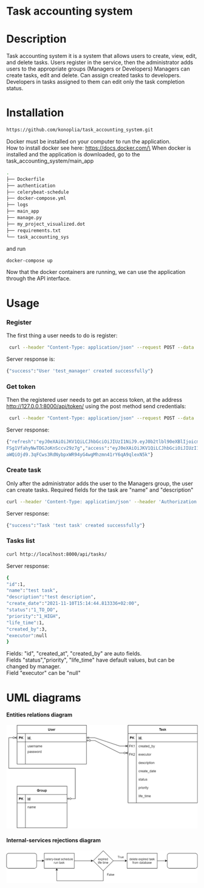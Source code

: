 # Task accounting system

# Description
Task accounting system
it is a system that allows users to create, view, edit, and delete tasks. 
Users register in the service, then the administrator adds users to the appropriate groups (Managers or Developers)
Managers can create tasks, edit and delete. Can assign created tasks to developers.
Developers in tasks assigned to them can edit only the task completion status.

# Installation

```bash
https://github.com/konoplia/task_accounting_system.git
```
Docker must be installed on your computer to run the application.\
How to install docker see here:
https://docs.docker.com/\
When docker is installed and the application is downloaded, go to the task_accounting_system/main_app
```bash
.
├── Dockerfile
├── authentication
├── celerybeat-schedule
├── docker-compose.yml
├── logs
├── main_app
├── manage.py
├── my_project_visualized.dot
├── requirements.txt
└── task_accounting_sys
```
and run
```bash
docker-compose up
```
Now that the docker containers are running, we can use the application through the API interface.

# Usage
### Register
The first thing a user needs to do is register:
```bash
 curl --header "Content-Type: application/json" --request POST --data '{"username":"test_manager","password":"test_manager"}' http://localhost:8000/api/register/
```
Server response is:
```bash
{"success":"User 'test_manager' created successfully"}
```
### Get token
Then the registered user needs to get an access token, at the address http://127.0.0.1:8000/api/token/  using the post method send credentials:
```bash
 curl --header "Content-Type: application/json" --request POST --data '{"username":"test_manager","password":"test_manager"}' http://localhost:8000/api/token/

```
Server response:
```bash
{"refresh":"eyJ0eXAiOiJKV1QiLCJhbGciOiJIUzI1NiJ9.eyJ0b2tlbl90eXBlIjoicmVmcmVzaCIsImV4cCI6MTYzNjU0OTY2MCwianRpIjoiYTliZTc3YmMyOGIyNGJmZGFiMzYxMWJhOTY5OTM5Y2IiLCJ1c2VyX2lkIjo3fQ.ywB739ORfFKs4aYu
FSg1VfahyNwTDGJoKnSccv29z7g","access":"eyJ0eXAiOiJKV1QiLCJhbGciOiJIUzI1NiJ9.eyJ0b2tlbl90eXBlIjoiYWNjZXNzIiwiZXhwIjoxNjM2NDYzMjYwLCJqdGkiOiJkMGE1NzBjNWM1YzE0M2Y0ODMzZjZjNDBlODQxZDJjNyIsInVzZXJf
aWQiOjd9.3qFCws3RdNybpxWR94yG4wgMhzmn41rY6qA9qlexN5k"}
```
### Create task
Only after the administrator adds the user to the Managers group, the user can create tasks. Required fields for the task are "name" and "description"
```bash
curl --header 'Content-Type: application/json' --header 'Authorization: Bearer eyJ0eXAiOiJKV1QiLCJhbGciOiJIUzI1NiJ9.eyJ0b2tlbl90eXBlIjoiYWNjZXNzIiwiZXhwIjoxNjM2NDcyNDMzLCJqdGkiOiJmYTNhMTE5MTQ3YjA0M2JiODFjODgyZTA2NTllZmE1OSIsInVzZXJfaWQiOjd9.6EY5F2cdH2vzmAa7RG4xhHrhzGbnSCSM2b8AH2uURvg' --request POST --data '{"name":"test task","description":"test description"}'  http://localhost:8000/api/tasks/create/
```

Server response:
```bash
{"success":"Task 'test task' created successfully"}
```
### Tasks list
```bash
curl http://localhost:8000/api/tasks/
```
Server response:
```bash
{
"id":1,
"name":"test task",
"description":"test description",
"create_date":"2021-11-10T15:14:44.813336+02:00",
"status":"1_TO_DO",
"priority":"1_HIGH",
"life_time":1,
"created_by":3,
"executor":null
}
```
Fields: "id", "created_at", "created_by" are auto fields.\
Fields "status","priority", "life_time" have default values, but can be changed by manager.\
Field "executor" can be "null"


# UML diagrams
#### Entities relations diagram
![entities_relations_diagram](images/uml_diagrams/entities_relations_diagram.jpg)
#### Internal-services rejections diagram
![internal-services rejections_diagram](images/uml_diagrams/internal-services%20rejections_diagram.jpg)
